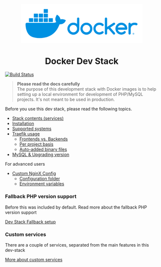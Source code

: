 <p align="center"><img src="docs/images/docker-logo.svg" alt="Docker" width="400"></p>

<h1 align="center">Docker Dev Stack</h1>

[![Build Status](https://travis-ci.org/bertoost/Docker-Dev-Stack.svg?branch=master)](https://travis-ci.org/bertoost/Docker-Dev-Stack)

> __Please read the docs carefully__  
> The purpose of this development stack with Docker images is to help setting up a local environment for development of PHP/MySQL projects. It's not meant to be used in production.

Before you use this dev stack, please read the following topics.

- [Stack contents (services)](docs/Contents.md)
- [Installation](docs/Installation.md)
- [Supported systems](docs/Supported.md)
- [Traefik usage](docs/Traefik.md)
  - [Frontends vs. Backends](docs/Traefik.md#frontends-vs-backends)
  - [Per project basis](docs/Traefik.md#using-traefik-on-per-project-basis)
  - [Auto-added binary files](docs/Traefik.md#auto-added-binary-files)
- [MySQL & Upgrading version](docs/MySQL.md)

For advanced users

- [Custom NginX Config](docs/CustomNginx.md)
  - [Configuration folder](docs/CustomNginx.md#configuration-folder)
  - [Environment variables](docs/CustomNginx.md#using-environment-variables)

### Fallback PHP version support

Before this was included by default. Read more about the fallback PHP version support

[Dev Stack Fallback setup](docs/fallback/Setup.md)

### Custom services

There are a couple of services, separated from the main features in this dev-stack

[More about custom services](docs/CustomServices.md)